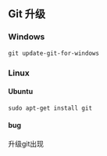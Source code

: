 ## Git 升级

### Windows

```language
git update-git-for-windows
```

### Linux

#### Ubuntu
```language
sudo apt-get install git
```
#### bug

升级git出现
